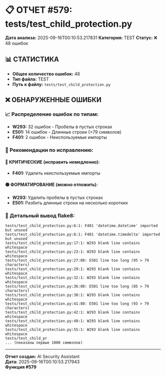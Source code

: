 # 📋 ОТЧЕТ #579: tests/test_child_protection.py

**Дата анализа:** 2025-09-16T00:10:53.217831
**Категория:** TEST
**Статус:** ❌ 48 ошибок

## 📊 СТАТИСТИКА

- **Общее количество ошибок:** 48
- **Тип файла:** TEST
- **Путь к файлу:** `tests/test_child_protection.py`

## ❌ ОБНАРУЖЕННЫЕ ОШИБКИ

### 📈 Распределение ошибок по типам:

- **W293:** 32 ошибок - Пробелы в пустых строках
- **E501:** 14 ошибок - Длинные строки (>79 символов)
- **F401:** 2 ошибок - Неиспользуемые импорты

### 🎯 Рекомендации по исправлению:

#### 🔴 КРИТИЧЕСКИЕ (исправить немедленно):
- **F401:** Удалить неиспользуемые импорты

#### 🟢 ФОРМАТИРОВАНИЕ (можно отложить):
- **W293:** Удалить пробелы в пустых строках
- **E501:** Разбить длинные строки на несколько коротких

### 📝 Детальный вывод flake8:

```
tests/test_child_protection.py:6:1: F401 'datetime.datetime' imported but unused
tests/test_child_protection.py:6:1: F401 'datetime.timedelta' imported but unused
tests/test_child_protection.py:17:1: W293 blank line contains whitespace
tests/test_child_protection.py:23:1: W293 blank line contains whitespace
tests/test_child_protection.py:27:80: E501 line too long (95 > 79 characters)
tests/test_child_protection.py:29:1: W293 blank line contains whitespace
tests/test_child_protection.py:32:1: W293 blank line contains whitespace
tests/test_child_protection.py:36:80: E501 line too long (85 > 79 characters)
tests/test_child_protection.py:38:1: W293 blank line contains whitespace
tests/test_child_protection.py:41:80: E501 line too long (93 > 79 characters)
tests/test_child_protection.py:42:1: W293 blank line contains whitespace
tests/test_child_protection.py:49:1: W293 blank line contains whitespace
tests/test_child_protection.py:55:1: W293 blank line contains whitespace
tests/test_child_pr
... (показаны первые 1000 символов)
```

---
**Отчет создан:** AI Security Assistant  
**Дата:** 2025-09-16T00:10:53.217943  
**Функция #579**

